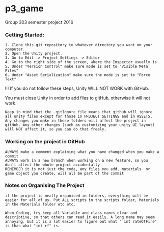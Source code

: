 # p3_game
Group 303 semester project 2016

### Getting Started:

	1. Clone this git repository to whatever directory you want on your computer.
	2. Open the Unity project.
	3. Go to Edit -> Project Settings -> Editor
	4. Go to the right side of the screen, where the Inspector usually is
	5. Under "Version Control" make sure mode is set to "Visible Meta Files"
	6. Under "Asset Serialization" make sure the mode is set to "Force Text"

!!! If you do not follow these steps, Unity WILL NOT WORK with GitHub.

You must close Unity in order to add files to gitHub, otherwise it will not work.

	Keep in mind that the .gitIgnore file means that github will ignore all unity files except for those in PROJECT SETTINGS and in ASSETS. Any changes you make in these folders will affect the project in gitHub. Any other changes (such as customizing your unity UI layout) will NOT affect it, so you can do that freely.


### Working on the project in GitHub
	
	ALWAYS make a comment explaining what you have changed when you make a commit
	ALWAYS work in a new branch when working on a new feature, so you don't affect the whole project accidentally
	REMEMBER it is not just the code, any files you add, materials  or game object you create, will all be part of the commit 

### Notes on Organising The Project

	if the project is neatly organised in folders, everything will be easier for all of us. Put ALL scripts in the scripts folder, Materials in the Materials folder etc etc.

	When Coding, try keep all Variable and class names clear and descriptive, so that others can read it easily. A long name may seem annoying, but it is a lot easier to figure out what " int rateOfFire" is than what "int rf" is. 